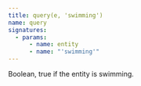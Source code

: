```yaml
---
title: query(e, 'swimming')
name: query
signatures:
  - params:
      - name: entity
      - name: "'swimming'"
---
```


Boolean, true if the entity is swimming.

